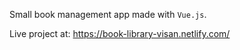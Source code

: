 Small book management app made with `Vue.js`.

Live project at: https://book-library-visan.netlify.com/
